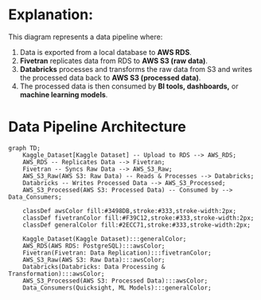 # **Explanation**:
This diagram represents a data pipeline where:
1. Data is exported from a local database to **AWS RDS**.
2. **Fivetran** replicates data from RDS to **AWS S3 (raw data)**.
3. **Databricks** processes and transforms the raw data from S3 and writes the processed data back to **AWS S3 (processed data)**.
4. The processed data is then consumed by **BI tools, dashboards,** or **machine learning models**.

# Data Pipeline Architecture
```mermaid
graph TD;
    Kaggle_Dataset[Kaggle Dataset] -- Upload to RDS --> AWS_RDS;
    AWS_RDS -- Replicates Data --> Fivetran;
    Fivetran -- Syncs Raw Data --> AWS_S3_Raw;
    AWS_S3_Raw(AWS S3: Raw Data) -- Reads & Processes --> Databricks;
    Databricks -- Writes Processed Data --> AWS_S3_Processed;
    AWS_S3_Processed(AWS S3: Processed Data) -- Consumed by --> Data_Consumers;

    classDef awsColor fill:#3498DB,stroke:#333,stroke-width:2px;
    classDef fivetranColor fill:#F39C12,stroke:#333,stroke-width:2px;
    classDef generalColor fill:#2ECC71,stroke:#333,stroke-width:2px;

    Kaggle_Dataset(Kaggle Dataset):::generalColor;
    AWS_RDS(AWS RDS: PostgreSQL):::awsColor;
    Fivetran(Fivetran: Data Replication):::fivetranColor;
    AWS_S3_Raw(AWS S3: Raw Data):::awsColor;
    Databricks(Databricks: Data Processing & Transformation):::awsColor;
    AWS_S3_Processed(AWS S3: Processed Data):::awsColor;
    Data_Consumers(Quicksight, ML Models):::generalColor;
